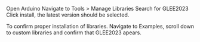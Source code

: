Open Arduino
Navigate to Tools > Manage Libraries
Search for GLEE2023
Click install, the latest version should be selected.


To confirm proper installation of libraries. Navigate to Examples, scroll down to custom libraries and confirm that GLEE2023 apears. 
